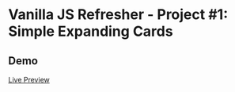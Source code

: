 # Vanilla JS Refresher - Project #1: Simple Expanding Cards 
## Demo 
[Live Preview](https://valyndsilva.github.io/vanillajs-expanding-cards/)
